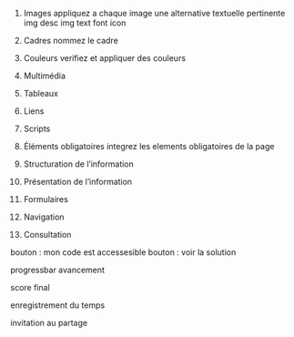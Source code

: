 1. Images
appliquez a chaque image une alternative textuelle pertinente 
img desc
img text
font icon 

2. Cadres
nommez le cadre

3. Couleurs
verifiez et appliquer des couleurs

4. Multimédia

5. Tableaux

6. Liens

7. Scripts

8. Éléments obligatoires
integrez les elements obligatoires de la page

9. Structuration de l’information

10. Présentation de l’information

11. Formulaires

12. Navigation

13. Consultation


bouton : mon code est accessesible 
bouton : voir la solution 

progressbar avancement 

score final 

enregistrement du temps 

invitation au partage     